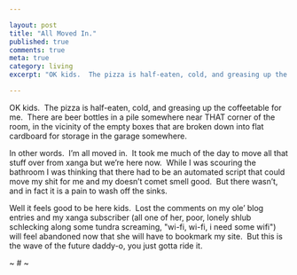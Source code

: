 ```yaml
---

layout: post
title: "All Moved In."
published: true
comments: true
meta: true
category: living
excerpt: "OK kids.  The pizza is half-eaten, cold, and greasing up the coffeetable for me.  There are beer bottles in a pile somewhere near THAT corner of the room, in the vicinity of the empty boxes that are broken down into flat cardboard for storage in the garage somewhere. "

---
```


OK kids.  The pizza is half-eaten, cold, and greasing up the coffeetable for me.  There are beer bottles in a pile somewhere near THAT corner of the room, in the vicinity of the empty boxes that are broken down into flat cardboard for storage in the garage somewhere.  

In other words.  I’m all moved in.  It took me much of the day to move all that stuff over from xanga but we’re here now.  While I was scouring the bathroom I was thinking that there had to be an automated script that could move my shit for me and my doesn’t comet smell good.  But there wasn’t, and in fact it is a pain to wash off the sinks.  

Well it feels good to be here kids.  Lost the comments on my ole’ blog entries and my xanga subscriber (all one of her, poor, lonely shlub schlecking along some tundra screaming, "wi-fi, wi-fi, i need some wifi") will feel abandoned now that she will have to bookmark my site.  But this is the wave of the future daddy-o, you just gotta ride it.

~ # ~